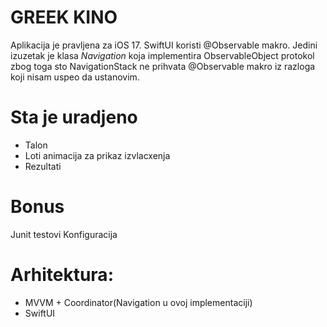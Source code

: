 # GREEK KINO

Aplikacija je pravljena za iOS 17.
SwiftUI koristi @Observable makro. 
Jedini izuzetak je klasa *Navigation* koja implementira ObservableObject protokol zbog toga sto 
NavigationStack ne prihvata @Observable makro iz razloga koji nisam uspeo da ustanovim.

# Sta je uradjeno

* Talon
* Loti animacija za prikaz izvlacxenja
* Rezultati

# Bonus

Junit testovi
Konfiguracija

# Arhitektura:
* MVVM + Coordinator(Navigation u ovoj implementaciji)
* SwiftUI
